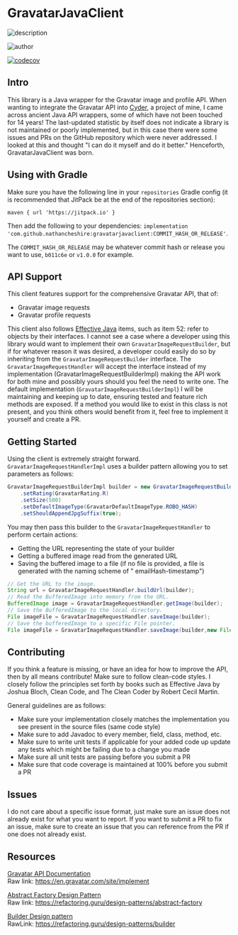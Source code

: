 # GravatarJavaClient

![description](https://user-images.githubusercontent.com/60986919/219560104-58f321f8-4a7e-4d3a-9c73-884507442c36.png)

![author](https://user-images.githubusercontent.com/60986919/219560101-6fd7400d-4e24-49b9-9b3a-82247e777d81.png)

[![codecov](https://codecov.io/gh/NathanCheshire/GravatarJavaClient/branch/main/graph/badge.svg?token=T0DQD31N7S)](https://codecov.io/gh/NathanCheshire/GravatarJavaClient)

## Intro

This library is a Java wrapper for the Gravatar image and profile API. When wanting to integrate the Gravatar API
into [Cyder](https://github.com/NathanCheshire/Cyder), a project of mine, I came across ancient Java API wrappers,
some of which have not been touched for 14 years! The last-updated statistic by itself does not indicate a library is
not maintained or poorly implemented, but in this case there were some issues and PRs on the GitHub repository which
were never addressed. I looked at this and thought "I can do it myself and do it better." Henceforth, GravatarJavaClient
was born.

## Using with Gradle

Make sure you have the following line in your `repositories` Gradle config (it is recommended that JitPack be at the end
of the repositories section):

`maven { url 'https://jitpack.io' }`

Then add the following to your dependencies:
`implementation 'com.github.nathancheshire:gravatarjavaclient:COMMIT_HASH_OR_RELEASE'`.

The `COMMIT_HASH_OR_RELEASE` may be whatever commit hash or release you want to use, `b011c6e` or `v1.0.0` for example.

## API Support

This client features support for the comprehensive Gravatar API, that of:

- Gravatar image requests
- Gravatar profile requests

This client also follows [Effective Java](https://www.amazon.com/Effective-Java-Joshua-Bloch/dp/0134685997) items, such
as item 52: refer to objects by their interfaces. I cannot see a case where a developer using this library would want to
implement their own `GravatarImageRequestBuilder`, but if for whatever reason it was desired, a developer could easily
do so by inheriting from the `GravatarImageRequestBuilder` interface. The `GravatarImageRequestHandler` will accept the
interface instead of my implementation (GravatarImageRequestBuilderImpl) making the API work for both mine and possibly
yours should you feel the need to write one. The default implementation (`GravatarImageRequestBuilderImpl`) I will be
maintaining and keeping up to date, ensuring tested and feature rich methods are exposed. If a method you would like to
exist in this class is not present, and you think others would benefit from it, feel free to implement it yourself and
create a PR.

## Getting Started

Using the client is extremely straight forward. `GravatarImageRequestHandlerImpl` uses a builder pattern allowing you to
set parameters as follows:

```java
GravatarImageRequestBuilderImpl builder = new GravatarImageRequestBuilderImpl("EmailAddress@email.domain.com")
    .setRating(GravatarRating.R)
    .setSize(500)
    .setDefaultImageType(GravatarDefaultImageType.ROBO_HASH)
    .setShouldAppendJpgSuffix(true);
```

You may then pass this builder to the `GravatarImageRequestHandler` to perform certain actions:

- Getting the URL representing the state of your builder
- Getting a buffered image read from the generated URL
- Saving the buffered image to a file (if no file is provided, a file is generated with the naming scheme of "
  emailHash-timestamp")

```java
// Get the URL to the image.
String url = GravatarImageRequestHandler.buildUrl(builder);
// Read the BufferedImage into memory from the URL.
BufferedImage image = GravatarImageRequestHandler.getImage(builder);
// Save the BufferedImage to the local directory.
File imageFile = GravatarImageRequestHandler.saveImage(builder);
// Save the bufferedImage to a specific File pointer.
File imageFile = GravatarImageRequestHandler.saveImage(builder,new File("/path/to/my/image_file.png"));
```

## Contributing

If you think a feature is missing, or have an idea for how to improve the API, then by all means contribute! Make sure
to follow clean-code styles. I closely follow the principles set forth by books such as Effective Java by Joshua Bloch,
Clean Code, and The Clean Coder by Robert Cecil Martin.

General guidelines are as follows:

- Make sure your implementation closely matches the implementation you see present in the source files (same code style)
- Make sure to add Javadoc to every member, field, class, method, etc.
- Make sure to write unit tests if applicable for your added code up update any tests which might be failing due to a
  change you made
- Make sure all unit tests are passing before you submit a PR
- Make sure that code coverage is maintained at 100% before you submit a PR

## Issues

I do not care about a specific issue format, just make sure an issue does not already exist for what you want to report.
If you want to submit a PR to fix an issue, make sure to create an issue that you can reference from the PR if one does
not already exist.

## Resources

[Gravatar API Documentation](https://en.gravatar.com/site/implement)
<br/>
Raw link: https://en.gravatar.com/site/implement

[Abstract Factory Design Pattern](https://refactoring.guru/design-patterns/abstract-factory)
<br/>
Raw link: https://refactoring.guru/design-patterns/abstract-factory

[Builder Design pattern](https://refactoring.guru/design-patterns/builder)
<br/>
RawLink: https://refactoring.guru/design-patterns/builder
